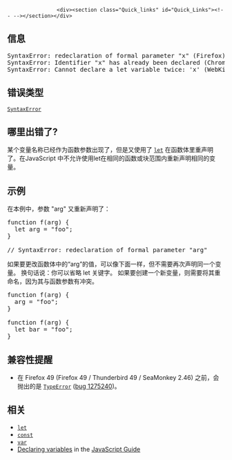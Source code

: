 
                
                  
                    <div><section class="Quick_links" id="Quick_Links"><!-- --></section></div>

<h2 id="&#x4FE1;&#x606F;">&#x4FE1;&#x606F;</h2>

<pre class="syntaxbox">SyntaxError: redeclaration of formal parameter &quot;x&quot; (Firefox)
SyntaxError: Identifier &quot;x&quot; has already been declared (Chrome)
SyntaxError: Cannot declare a let variable twice: &apos;x&apos; (WebKit)
</pre>

<h2 id="&#x9519;&#x8BEF;&#x7C7B;&#x578B;">&#x9519;&#x8BEF;&#x7C7B;&#x578B;</h2>

<p><a title="SyntaxError&#xA0;&#x5BF9;&#x8C61;&#x4EE3;&#x8868;&#x5C1D;&#x8BD5;&#x89E3;&#x6790;&#x8BED;&#x6CD5;&#x4E0A;&#x4E0D;&#x5408;&#x6CD5;&#x7684;&#x4EE3;&#x7801;&#x7684;&#x9519;&#x8BEF;&#x3002;" href="/zh-CN/docs/Web/JavaScript/Reference/Global_Objects/SyntaxError"><code>SyntaxError</code></a></p>

<h2 id="&#x54EA;&#x91CC;&#x51FA;&#x9519;&#x4E86;">&#x54EA;&#x91CC;&#x51FA;&#x9519;&#x4E86;?</h2>

<p>&#x67D0;&#x4E2A;&#x53D8;&#x91CF;&#x540D;&#x79F0;&#x5DF2;&#x7ECF;&#x4F5C;&#x4E3A;&#x51FD;&#x6570;&#x53C2;&#x6570;&#x51FA;&#x73B0;&#x4E86;&#xFF0C;&#x4F46;&#x662F;&#x53C8;&#x4F7F;&#x7528;&#x4E86;&#xA0;<code><a href="/en-US/docs/Web/JavaScript/Reference/Statements/let">let</a></code> &#x5728;&#x51FD;&#x6570;&#x4F53;&#x91CC;&#x91CD;&#x58F0;&#x660E;&#x4E86;&#x3002;&#x5728;JavaScript &#x4E2D;&#x4E0D;&#x5141;&#x8BB8;&#x4F7F;&#x7528;let&#x5728;&#x76F8;&#x540C;&#x7684;&#x51FD;&#x6570;&#x6216;&#x5757;&#x8303;&#x56F4;&#x5185;&#x91CD;&#x65B0;&#x58F0;&#x660E;&#x76F8;&#x540C;&#x7684;&#x53D8;&#x91CF;&#x3002;</p>

<h2 id="&#x793A;&#x4F8B;">&#x793A;&#x4F8B;</h2>

<p>&#x5728;&#x672C;&#x4F8B;&#x4E2D;&#xFF0C;&#x53C2;&#x6570; &quot;arg&quot; &#x53C8;&#x91CD;&#x65B0;&#x58F0;&#x660E;&#x4E86;&#xFF1A;</p>

<pre class="brush: js example-bad">function f(arg) { 
  let arg = &quot;foo&quot;; 
}

// SyntaxError: redeclaration of formal parameter &quot;arg&quot;
</pre>

<p>&#x5982;&#x679C;&#x8981;&#x66F4;&#x6539;&#x51FD;&#x6570;&#x4F53;&#x4E2D;&#x7684;&#x201C;arg&#x201D;&#x7684;&#x503C;&#xFF0C;&#x53EF;&#x4EE5;&#x50CF;&#x4E0B;&#x9762;&#x4E00;&#x6837;&#xFF0C;&#x4F46;&#x4E0D;&#x9700;&#x8981;&#x518D;&#x6B21;&#x58F0;&#x660E;&#x540C;&#x4E00;&#x4E2A;&#x53D8;&#x91CF;&#x3002; &#x6362;&#x53E5;&#x8BDD;&#x8BF4;&#xFF1A;&#x4F60;&#x53EF;&#x4EE5;&#x7701;&#x7565; let &#x5173;&#x952E;&#x5B57;&#x3002; &#x5982;&#x679C;&#x8981;&#x521B;&#x5EFA;&#x4E00;&#x4E2A;&#x65B0;&#x53D8;&#x91CF;&#xFF0C;&#x5219;&#x9700;&#x8981;&#x5C06;&#x5176;&#x91CD;&#x547D;&#x540D;&#xFF0C;&#x56E0;&#x4E3A;&#x5176;&#x4E0E;&#x51FD;&#x6570;&#x53C2;&#x6570;&#x6709;&#x51B2;&#x7A81;&#x3002;</p>

<pre class="brush: js example-good">function f(arg) {
  arg = &quot;foo&quot;;
}

function f(arg) { 
  let bar = &quot;foo&quot;; 
}
</pre>

<h2 id="&#x517C;&#x5BB9;&#x6027;&#x63D0;&#x9192;">&#x517C;&#x5BB9;&#x6027;&#x63D0;&#x9192;</h2>

<ul>
 <li>&#x5728; Firefox 49 (Firefox 49 / Thunderbird 49 / SeaMonkey 2.46) &#x4E4B;&#x524D;&#xFF0C;&#x4F1A;&#x629B;&#x51FA;&#x7684;&#x662F; <a title="TypeError&#xFF08;&#x7C7B;&#x578B;&#x9519;&#x8BEF;&#xFF09;&#xA0;&#x5BF9;&#x8C61;&#x7528;&#x6765;&#x8868;&#x793A;&#x503C;&#x7684;&#x7C7B;&#x578B;&#x975E;&#x9884;&#x671F;&#x7C7B;&#x578B;&#x65F6;&#x53D1;&#x751F;&#x7684;&#x9519;&#x8BEF;&#x3002;" href="/zh-CN/docs/Web/JavaScript/Reference/Global_Objects/TypeError"><code>TypeError</code></a> (<a title="FIXED: Redeclaration of formal parameter with lexical binding should be SyntaxError" href="https://bugzilla.mozilla.org/show_bug.cgi?id=1275240" class="external">bug&#xA0;1275240</a>)&#x3002;</li>
</ul>

<h2 id="&#x76F8;&#x5173;">&#x76F8;&#x5173;</h2>

<ul>
 <li><code><a href="/en-US/docs/Web/JavaScript/Reference/Statements/let">let</a></code></li>
 <li><code><a href="/en-US/docs/Web/JavaScript/Reference/Statements/const">const</a></code></li>
 <li><code><a href="/en-US/docs/Web/JavaScript/Reference/Statements/var">var</a></code></li>
 <li><a href="/en-US/docs/Web/JavaScript/Guide/Grammar_and_Types#Declarations">Declaring variables</a> in the <a href="/en-US/docs/Web/JavaScript/Guide">JavaScript Guide</a></li>
</ul>
                  
                
              